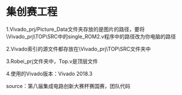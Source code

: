 # 集创赛工程

1.Vivado_prj/Picture_Data文件夹存放的是图片的路径，要将\Vivado_prj\TOP\SRC中的single_ROM2.v程序中的路径改为你电脑的路径

2.Vivado索引的源文件都存放在\Vivado_prj\TOP\SRC文件夹中

3.Robei_prj文件夹中，Top.v是顶层文件

4.使用的Vivado版本：Vivado 2018.3

source：第八届集成电路创新大赛杯赛国赛，团队代码
